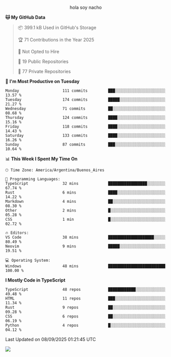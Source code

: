 <p align="center">hola soy nacho</p>

<!--START_SECTION:waka-->
**🐱 My GitHub Data** 

> 📦 399.1 kB Used in GitHub's Storage 
 > 
> 🏆 71 Contributions in the Year 2025
 > 
> 🚫 Not Opted to Hire
 > 
> 📜 19 Public Repositories 
 > 
> 🔑 77 Private Repositories 
 > 
📅 **I'm Most Productive on Tuesday** 

```text
Monday                   111 commits         ███░░░░░░░░░░░░░░░░░░░░░░   13.57 % 
Tuesday                  174 commits         █████░░░░░░░░░░░░░░░░░░░░   21.27 % 
Wednesday                71 commits          ██░░░░░░░░░░░░░░░░░░░░░░░   08.68 % 
Thursday                 124 commits         ████░░░░░░░░░░░░░░░░░░░░░   15.16 % 
Friday                   118 commits         ████░░░░░░░░░░░░░░░░░░░░░   14.43 % 
Saturday                 133 commits         ████░░░░░░░░░░░░░░░░░░░░░   16.26 % 
Sunday                   87 commits          ███░░░░░░░░░░░░░░░░░░░░░░   10.64 % 
```


📊 **This Week I Spent My Time On** 

```text
🕑︎ Time Zone: America/Argentina/Buenos_Aires

💬 Programming Languages: 
TypeScript               32 mins             █████████████████░░░░░░░░   67.74 % 
Rust                     6 mins              ████░░░░░░░░░░░░░░░░░░░░░   14.22 % 
Markdown                 4 mins              ██░░░░░░░░░░░░░░░░░░░░░░░   08.30 % 
Other                    2 mins              █░░░░░░░░░░░░░░░░░░░░░░░░   05.28 % 
CSS                      1 min               █░░░░░░░░░░░░░░░░░░░░░░░░   02.72 % 

🔥 Editors: 
VS Code                  38 mins             ████████████████████░░░░░   80.49 % 
Neovim                   9 mins              █████░░░░░░░░░░░░░░░░░░░░   19.51 % 

💻 Operating System: 
Windows                  48 mins             █████████████████████████   100.00 % 
```

**I Mostly Code in TypeScript** 

```text
TypeScript               48 repos            ████████████░░░░░░░░░░░░░   49.48 % 
HTML                     11 repos            ███░░░░░░░░░░░░░░░░░░░░░░   11.34 % 
Rust                     9 repos             ██░░░░░░░░░░░░░░░░░░░░░░░   09.28 % 
CSS                      6 repos             ██░░░░░░░░░░░░░░░░░░░░░░░   06.19 % 
Python                   4 repos             █░░░░░░░░░░░░░░░░░░░░░░░░   04.12 % 
```




 Last Updated on 08/09/2025 01:21:45 UTC
<!--END_SECTION:waka-->

![](http://moe-counter.es3n1n.eu/get/@nachoofg?name=nachoofg&theme=asoul&padding=7&offset=0&align=center&scale=1&pixelated=1&darkmode=auto)
